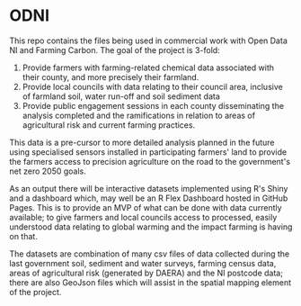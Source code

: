 # **ODNI**

This repo contains the files being used in commercial work with Open Data NI and Farming Carbon.
The goal of the project is 3-fold:

 1. Provide farmers with farming-related chemical data associated with their county, and more precisely their farmland.
 2. Provide local councils with data relating to their council area, inclusive of farmland soil, water run-off and soil sediment data
 3. Provide public engagement sessions in each county disseminating the analysis completed and the ramifications in relation to areas of agricultural risk and current farming practices. 
 
 
This data is a pre-cursor to more detailed analysis planned in the future using specialised sensors installed in participating farmers' land to provide the farmers access to precision agriculture on the road to the government's net zero 2050 goals. 

As an output there will be interactive datasets implemented using R's Shiny and a dashboard which, may well be an R Flex Dashboard hosted in GitHub Pages. 
This is to provide an MVP of what can be done with data currently available; to give farmers and local councils access to processed, easily understood data relating to global warming and the impact farming is having on that. 

The datasets are combination of many csv files of data collected during the last government soil, sediment and water surveys, farming census data, areas of agricultural risk (generated by DAERA) and the NI postcode data; there are also GeoJson files which will assist in the spatial mapping element of the project. 
